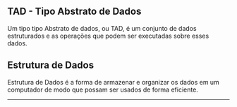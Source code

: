 ## TAD - Tipo Abstrato de Dados

Um tipo tipo Abstrato de dados, ou TAD, é um conjunto de dados estruturados e as operações que podem ser executadas sobre esses dados.

## Estrutura de Dados

Estrutura de Dados é a forma de armazenar e organizar os dados em um computador de modo que possam ser usados de forma eficiente. 

---

<!-- ### Padrões Criacionais

#### - Factory Method -->
